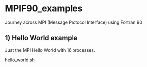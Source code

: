# MPIF90_examples
Journey across MPI (Message Protocol Interface) using Fortran 90

## 1) Hello World example

Just the MPI Hello World with 16 processes.

hello_world.sh
